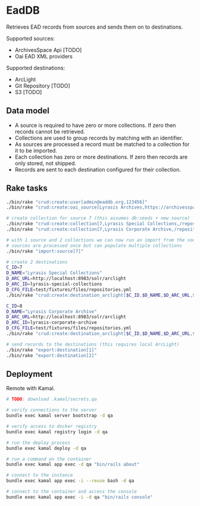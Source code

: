 # EadDB

Retrieves EAD records from sources and sends them on to destinations.

Supported sources:

- ArchivesSpace Api [TODO]
- Oai EAD XML providers

Supported destinations:

- ArcLight
- Git Repository [TODO]
- S3 [TODO]

## Data model

- A source is required to have zero or more collections. If zero then records cannot be retrieved.
- Collections are used to group records by matching with an identifier.
- As sources are processed a record must be matched to a collection for it to be imported.
- Each collection has zero or more destinations. If zero then records are only stored, not shipped.
- Records are sent to each destination configured for their collection.

## Rake tasks

```bash
./bin/rake "crud:create:user[admin@eaddb.org,123456]"
./bin/rake "crud:create:oai_source[Lyrasis Archives,https://archivesspace.lyrasistechnology.org/oai]"

# create collection for source 7 (this assumes db:seeds + new source)
./bin/rake "crud:create:collection[7,Lyrasis Special Collections,/repositories/2]"
./bin/rake "crud:create:collection[7,Lyrasis Corporate Archive,/repositories/4]"

# with 1 source and 2 collections we can now run an import from the source
# sources are processed once but can populate multiple collections
./bin/rake "import:source[7]"

# create 2 destinations
C_ID=7
D_NAME="Lyrasis Special Collections"
D_ARC_URL=http://localhost:8983/solr/arclight
D_ARC_ID=lyrasis-special-collections
D_CFG_FILE=test/fixtures/files/repositories.yml
./bin/rake "crud:create:destination_arclight[$C_ID,$D_NAME,$D_ARC_URL,$D_ARC_ID,$D_CFG_FILE]"

C_ID=8
D_NAME="Lyrasis Corporate Archive"
D_ARC_URL=http://localhost:8983/solr/arclight
D_ARC_ID=lyrasis-corporate-archive
D_CFG_FILE=test/fixtures/files/repositories.yml
./bin/rake "crud:create:destination_arclight[$C_ID,$D_NAME,$D_ARC_URL,$D_ARC_ID,$D_CFG_FILE]"

# send records to the destinations (this requires local ArcLight)
./bin/rake "export:destination[1]"
./bin/rake "export:destination[2]"
```

## Deployment

Remote with Kamal.

```bash
# TODO: download .kamal/secrets.qa

# verify connections to the server
bundle exec kamal server bootstrap -d qa

# verify access to docker registry
bundle exec kamal registry login -d qa

# run the deploy process
bundle exec kamal deploy -d qa

# run a command on the container
bundle exec kamal app exec -d qa "bin/rails about"

# connect to the instance
bundle exec kamal app exec -i --reuse bash -d qa

# connect to the container and access the console
bundle exec kamal app exec -i -d qa "bin/rails console"
```
